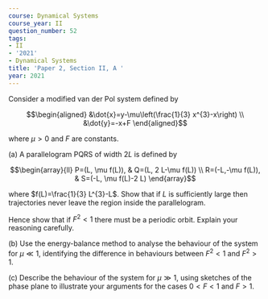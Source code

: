 ```yaml
---
course: Dynamical Systems
course_year: II
question_number: 52
tags:
- II
- '2021'
- Dynamical Systems
title: 'Paper 2, Section II, A '
year: 2021
---
```




Consider a modified van der Pol system defined by

$$\begin{aligned}
&\dot{x}=y-\mu\left(\frac{1}{3} x^{3}-x\right) \\
&\dot{y}=-x+F
\end{aligned}$$

where $\mu>0$ and $F$ are constants.

(a) A parallelogram PQRS of width $2 L$ is defined by

$$\begin{array}{ll}
P=(L, \mu f(L)), & Q=(L, 2 L-\mu f(L)) \\
R=(-L,-\mu f(L)), & S=(-L, \mu f(L)-2 L)
\end{array}$$

where $f(L)=\frac{1}{3} L^{3}-L$. Show that if $L$ is sufficiently large then trajectories never leave the region inside the parallelogram.

Hence show that if $F^{2}<1$ there must be a periodic orbit. Explain your reasoning carefully.

(b) Use the energy-balance method to analyse the behaviour of the system for $\mu \ll 1$, identifying the difference in behaviours between $F^{2}<1$ and $F^{2}>1$.

(c) Describe the behaviour of the system for $\mu \gg 1$, using sketches of the phase plane to illustrate your arguments for the cases $0<F<1$ and $F>1$.